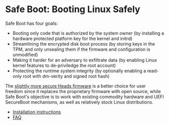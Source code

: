 # Safe Boot: Booting Linux Safely

Safe Boot has four goals:
* Booting only code that is authorized by the system owner (by installing a hardware protected platform key for the kernel and initrd)
* Streamlining the encrypted disk boot process (by storing keys in the TPM, and only unsealing them if the firmware and configuration is unmodified)
* Making it harder for an adversary to exfiltrate data (by enabling Linux kernel features to de-priviledge the root account)
* Protecting the runtime system integrity (by optionally enabling a read-only root with dm-verity and signed root hash)

The [slightly more secure Heads firmware](http://osresearch.net)
is a better choice for user freedom since it replaces the proprietary firmware
with open source, while Safe Boot's objective is to work with existing
commodity hardware and UEFI SecureBoot mechanisms, as well as relatively
stock Linux distributions.

* [Installation instructions](install.md)
* [FAQ](faq.md)

